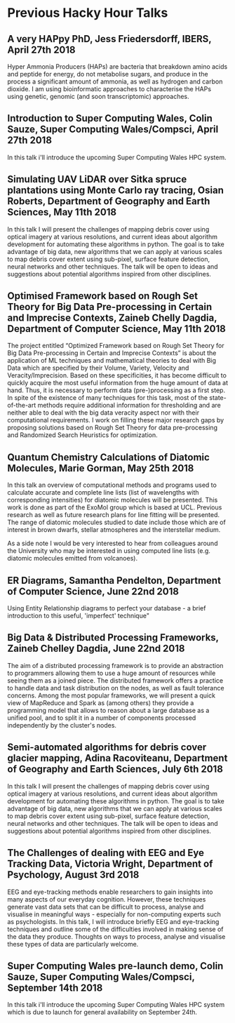 # Previous Hacky Hour Talks

## A very HAPpy PhD, Jess Friedersdorff, IBERS, April 27th 2018

Hyper Ammonia Producers (HAPs) are bacteria that breakdown amino acids and peptide for energy, do not metabolise sugars, and produce in the process a significant amount of ammonia, as well as hydrogen and carbon dioxide. I am using bioinformatic approaches to characterise the HAPs using genetic, genomic (and soon transcriptomic) approaches.

## Introduction to Super Computing Wales, Colin Sauze, Super Computing Wales/Compsci, April 27th 2018

In this talk i'll introduce the upcoming Super Computing Wales HPC system.

## Simulating UAV LiDAR over Sitka spruce plantations using Monte Carlo ray tracing, Osian Roberts, Department of Geography and Earth Sciences, May 11th 2018

In this talk I will present the challenges of mapping debris cover using optical imagery at various resolutions, and current ideas about algorithm development for automating these algorithms in python. The goal is to take advantage of big data, new algorithms that we can apply at various scales to map debris cover extent using sub-pixel, surface feature detection, neural networks and other techniques. The talk will be open to ideas and suggestions about potential algorithms inspired from other disciplines.

## Optimised Framework based on Rough Set Theory for Big Data Pre-processing in Certain and Imprecise Contexts, Zaineb Chelly Dagdia, Department of Computer Science, May 11th 2018

The project entitled “Optimized Framework based on Rough Set Theory for Big Data Pre-processing in Certain and Imprecise Contexts” is about the application of ML techniques and mathematical theories to deal with Big Data which are specified by their Volume, Variety, Velocity and Veracity/Imprecision. Based on these specificities, it has become difficult to quickly acquire the most useful information from the huge amount of data at hand. Thus, it is necessary to perform data (pre-)processing as a first step. In spite of the existence of many techniques for this task, most of the state-of-the-art methods require additional information for thresholding and are neither able to deal with the big data veracity aspect nor with their computational requirements. I work on filling these major research gaps by proposing solutions based on Rough Set Theory for data pre-processing and Randomized Search Heuristics for optimization. 

## Quantum Chemistry Calculations of Diatomic Molecules, Marie Gorman, May 25th 2018

In this talk an overview of computational methods and programs used to calculate accurate and complete line lists (list of wavelengths with corresponding intensities) for diatomic molecules will be presented. This work is done as part of the ExoMol group which is based at UCL. Previous research as well as future research plans for line fitting will be presented. The range of diatomic molecules studied to date include those which are of interest in brown dwarfs, stellar atmospheres and the interstellar medium. 

As a side note I would be very interested to hear from colleagues around the University who may be interested in using computed line lists (e.g. diatomic molecules emitted from volcanoes). 

## ER Diagrams, Samantha Pendelton, Department of Computer Science, June 22nd 2018

Using Entity Relationship diagrams to perfect your database - a brief introduction to this useful, 'imperfect' technique"

##  Big Data & Distributed Processing Frameworks, Zaineb Chelley Dagdia, June 22nd 2018

The aim of a distributed processing framework is to provide an abstraction to programmers allowing them to use a huge amount of resources while seeing them as a joined piece. The distributed framework offers a practice to handle data and task distribution on the nodes, as well as fault tolerance concerns. Among the most popular frameworks, we will present a quick view of MapReduce and Spark as (among others) they provide a programming model that allows to reason about a large database as a unified pool, and to split it in a number of components processed independently by the cluster's nodes. 

## Semi-automated algorithms for debris cover glacier mapping, Adina Racoviteanu, Department of Geography and Earth Sciences, July 6th 2018

In this talk I will present the challenges of mapping debris cover using optical imagery at various resolutions, and current ideas about algorithm development for automating these algorithms in python. The goal is to take advantage of big data, new algorithms that we can apply at various scales to map debris cover extent using sub-pixel, surface feature detection, neural networks and other techniques. The talk will be open to ideas and suggestions about potential algorithms inspired from other disciplines.

## The Challenges of dealing with EEG and Eye Tracking Data, Victoria Wright, Department of Psychology, August 3rd 2018

EEG and eye-tracking methods enable researchers to gain insights into many aspects of our everyday cognition. However, these techniques generate vast data sets that can be difficult to process, analyse and visualise in meaningful ways - especially for non-computing experts such as psychologists. In this talk, I will introduce briefly EEG and eye-tracking techniques and outline some of the difficulties involved in making sense of the data they produce. Thoughts on ways to process, analyse and visualise these types of data are particularly welcome.

## Super Computing Wales pre-launch demo, Colin Sauze, Super Computing Wales/Compsci, September 14th 2018

In this talk i'll introduce the upcoming Super Computing Wales HPC system which is due to launch for general availability on September 24th. 
